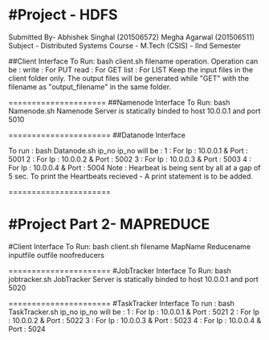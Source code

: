 #Project - HDFS
=================
Submitted By- Abhishek Singhal (201506572) Megha Agarwal (201506511)
Subject - Distributed Systems
Course - M.Tech (CSIS) - IInd Semester

##Client Interface 
To Run: bash client.sh filename operation. Operation can be : write : For PUT read : For GET list : For LIST
Keep the input files in the client folder only. The output files will be generated while "GET" with the filename as "output_filename" in the same folder.

=====================
##Namenode Interface
To Run: bash Namenode.sh
Namenode Server is statically binded to host 10.0.0.1 and port 5010

======================
##Datanode Interface

To run : bash Datanode.sh ip_no ip_no will be : 1 : For Ip : 10.0.0.1 & Port : 5001 2 : For Ip : 10.0.0.2 & Port : 5002 3 : For Ip : 10.0.0.3 & Port : 5003 4 : For Ip : 10.0.0.4 & Port : 5004
Note : Hearbeat is being sent by all at a gap of 5 sec. To print the Heartbeats recieved - A print statement is to be added.

======================


#Project Part 2- MAPREDUCE
=======================================

#Client Interface 
To Run: bash client.sh filename MapName Reducename inputfile outfile noofreducers

======================
#JobTracker Interface 
To Run: bash jobtracker.sh
JobTracker Server is statically binded to host 10.0.0.1 and port 5020

======================
#TaskTracker Interface 
To run : bash TaskTracker.sh ip_no ip_no will be : 1 : For Ip : 10.0.0.1 & Port : 5021 2 : For Ip : 10.0.0.2 & Port : 5022 3 : For Ip : 10.0.0.3 & Port : 5023 4 : For Ip : 10.0.0.4 & Port : 5024
